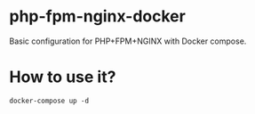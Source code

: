 # php-fpm-nginx-docker
Basic configuration for PHP+FPM+NGINX with Docker compose.

# How to use it?

  ```docker-compose up -d```
